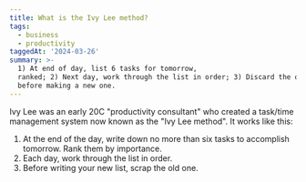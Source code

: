 ```yaml
---
title: What is the Ivy Lee method?
tags:
  - business
  - productivity
taggedAt: '2024-03-26'
summary: >-
  1) At end of day, list 6 tasks for tomorrow,
  ranked; 2) Next day, work through the list in order; 3) Discard the old list
  before making a new one.
---
```


Ivy Lee was an early 20C "productivity consultant" who created a task/time management system now known as the "Ivy Lee method". It works like this:

1. At the end of the day, write down no more than six tasks to accomplish tomorrow. Rank them by importance.
1. Each day, work through the list in order.
1. Before writing your new list, scrap the old one.

